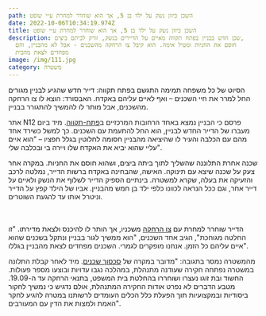 ```yaml
---
path: השכן כיוון נשק על ילד בן 5, אך הוא שוחרר למחרת ע״י שופט
date: 2022-10-06T10:34:19.974Z
title: השכן כיוון נשק על ילד בן 5, אך הוא שוחרר למחרת ע״י שופט
description: שכן חדש בבניין בפתח תקווה מאיים על הדיירים בנשק, זורק לביתם ביצים,
  חוסם את החניות ומטיל אימה. הוא קיבל צו הרחקה מהשכנים - אבל לא מהבניין, והם
  מפחדים לצאת מהבית
image: /img/111.jpg
category: משטרה
---
```

הסיוט של כל משפחה תמימה התגשם בפתח תקווה: דייר חדש שהגיע לבניין מגורים החל למרר את חיי השכנים – ואף לאיים עליהם באקדח. האבסורד: הוצא לו צו הרחקה מהשכנים, אבל מותר לו להמשיך להתגורר בבניין.



אתר N12 פרסם כי הבניין נמצא באחד הרחובות המרכזיים ב[פתח-תקווה](http://www.ice.co.il/media/news/article/890630). מיד ביום מעברו של הדייר החדש לבניין, הוא החל להתעמת עם השכנים. כך למשל כשירד אחד מהם עם הכלבה והעיר לו שהיציאה מהבניין חסומה לחלוטין בגלל חפציו – "הוא איים עליי שהוא יביא את האקדח שלו ויירה בי ובכלבה שלי".



שכנה אחרת התלוננה שהשליך לתוך ביתה ביצים, ושהוא חוסם את החניות. במקרה אחר צעק על שכנה שיצא עם תינוקה. האישה, שהבחינה באקדח ברשות הדייר, נמלטה לרכב והזעיקה את בעלה, שקרא למשטרה. בינתיים הספיק הדייר לשלוף את הנשק ולאיים על דייר אחר, וגם ככל הנראה לכוונו כלפי ילד בן חמש מהבניין. אביו של הילד קפץ על הדייר וניטרל אותו עד להגעת השוטרים.

\
\
הדייר שוחרר למחרת עם [צו הרחקה](http://www.ice.co.il/law/news/article/852802) משכניו, אך הותר לו להיכנס ולצאת מדירתו. "זו החלטה מגוחכת", הגיב אחד השכנים, "הוא ממשיך לגור בבניין ונתקל בשכנים שהוא איים עליהם כל הזמן. אנחנו מופקרים לגמרי. השכנים מפחדים לצאת מהבניין בגללו".



מהמשטרה נמסר בתגובה: "מדובר במקרה של [סכסוך שכנים](http://www.ice.co.il/realestate/news/article/875668). מיד לאחר קבלת התלונה במשטרה נפתחה חקירה שעודנה מתנהלת, במהלכה נגבו עדויות ובוצעו מספר פעולות. החשוד ובת זוגו נעצרו ושוחררו בהחלטת בית המשפט, בתנאי הרחקה עד ה-19.09. מטבע הדברים לא נפרט אודות החקירה המתנהלת, אולם נדגיש כי נמשיך לחקור ביסודיות ובמקצועיות תוך הפעלת כלל הכלים העומדים לרשותנו במטרה להגיע לחקר האמת ולמצות את הדין עם המעורבים".
